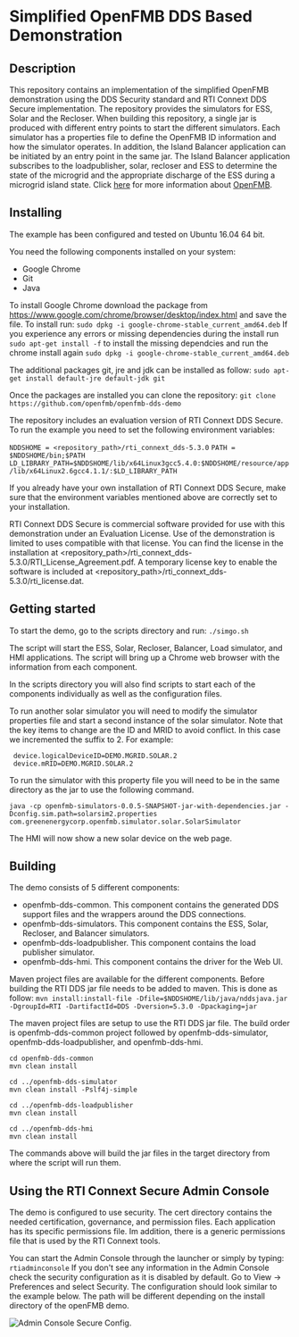 # Simplified OpenFMB DDS Based Demonstration 

## Description

This repository contains an implementation of the simplified OpenFMB demonstration using the DDS Security standard and RTI Connext DDS Secure implementation. The repository provides the simulators for ESS, Solar and the Recloser.  When building this repository, a single jar is produced with different entry points to start the different simulators.  Each simulator has a properties file to define the OpenFMB ID information and how the simulator operates. In addition, the Island Balancer application can be initiated by an entry point in the same jar.   The Island Balancer application subscribes to the loadpublisher, solar, recloser and ESS to determine the state of the microgrid and the appropriate discharge of the ESS during a microgrid island state. Click [here]( https://openfmb.github.io/) for more information about [OpenFMB]( https://openfmb.github.io/). 


## Installing 

The example has been configured and tested on Ubuntu 16.04 64 bit.

You need the following components installed on your system:
- Google Chrome
- Git
- Java

To install Google Chrome download the package from https://www.google.com/chrome/browser/desktop/index.html and save the file. To install run:
`sudo dpkg -i google-chrome-stable_current_amd64.deb`
If you experience any errors or missing dependencies during the install run
`sudo apt-get install -f`
to install the missing dependcies and run the chrome install again
`sudo dpkg -i google-chrome-stable_current_amd64.deb`

The additional packages git, jre and jdk can be installed as follow:
`sudo apt-get install default-jre default-jdk git`

Once the packages are installed you can clone the repository:
`git clone https://github.com/openfmb/openfmb-dds-demo`

The repository includes an evaluation version of RTI Connext DDS Secure. To run the example you need to set the following environment variables:

`NDDSHOME = <repository_path>/rti_connext_dds-5.3.0`
`PATH = $NDDSHOME/bin;$PATH`
`LD_LIBRARY_PATH=$NDDSHOME/lib/x64Linux3gcc5.4.0:$NDDSHOME/resource/app/lib/x64Linux2.6gcc4.1.1/:$LD_LIBRARY_PATH`

If you already have your own installation of RTI Connext DDS Secure, make sure that the environment variables mentioned above are correctly set to your installation. 

RTI Connext DDS Secure is commercial software provided for use with this demonstration under an Evaluation License.  Use of the demonstration is limited to uses compatible with that license.  You can find the license in the installation at <repository_path>/rti_connext_dds-5.3.0/RTI_License_Agreement.pdf.  A temporary license key to enable the software is included at <repository_path>/rti_connext_dds-5.3.0/rti_license.dat.


## Getting started

To start the demo, go to the scripts directory and run:
`./simgo.sh`

The script will start the ESS, Solar, Recloser, Balancer, Load simulator, and HMI applications. The script will bring up a Chrome web browser with the information from each component. 

In the scripts directory you will also find scripts to start each of the components individually as well as the configuration files. 
 

To run another solar simulator you will need to modify the simulator properties file and start a second instance of the solar simulator. Note that the key items to change are the ID and MRID to avoid conflict.  In this case we incremented the suffix to 2. For example:

```
 device.logicalDeviceID=DEMO.MGRID.SOLAR.2
 device.mRID=DEMO.MGRID.SOLAR.2
```

To run the simulator with this property file you will need to be in the same directory as the jar to use the following command.

```
java -cp openfmb-simulators-0.0.5-SNAPSHOT-jar-with-dependencies.jar -Dconfig.sim.path=solarsim2.properties  com.greenenergycorp.openfmb.simulator.solar.SolarSimulator
```

The HMI will now show a new solar device on the web page.


## Building

The demo consists of 5 different components:

- openfmb-dds-common. This component contains the generated DDS support files and the wrappers around the DDS connections.
- openfmb-dds-simulators. This component contains the ESS, Solar, Recloser, and Balancer simulators.
- openfmb-dds-loadpublisher. This component contains the load publisher simulator. 
- openfmb-dds-hmi. This component contains the driver for the Web UI. 

Maven project files are available for the different components. Before building the RTI DDS jar file needs to be added to maven. This is done as follow:
`mvn install:install-file -Dfile=$NDDSHOME/lib/java/nddsjava.jar -DgroupId=RTI -DartifactId=DDS -Dversion=5.3.0 -Dpackaging=jar`

The maven project files are setup to use the RTI DDS jar file. The build order is openfmb-dds-common project followed by openfmb-dds-simulator, openfmb-dds-loadpublisher, and openfmb-dds-hmi. 

```
cd openfmb-dds-common
mvn clean install 

cd ../openfmb-dds-simulator 
mvn clean install -Pslf4j-simple

cd ../openfmb-dds-loadpublisher 
mvn clean install

cd ../openfmb-dds-hmi 
mvn clean install

```

The commands above will build the jar files in the target directory from where the script will run them. 
 

## Using the RTI Connext Secure Admin Console

The demo is configured to use security. The cert directory contains the needed certification, governance, and permission files. Each application has its specific permissions file. Im addition, there is a generic permissions file that is used by the RTI Connext tools. 


You can start the Admin Console through the launcher or simply by typing:
`rtiadminconsole`
If you don't see any information in the Admin Console check the security configuration as it is disabled by default. Go to View -> Preferences and select Security. The configuration should look similar to the example below. The path will be different depending on the install directory of the openFMB demo. 

![Admin Console Secure Config](https://github.com/openfmb/openfmb-dds-demo/images/admin_console.png "Admin Console Security Preferences"). 

 


